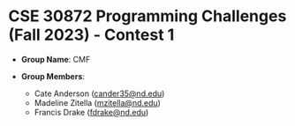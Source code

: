 # CSE 30872 Programming Challenges (Fall 2023) - Contest 1

- **Group Name**: CMF

- **Group Members**: 
    - Cate Anderson (cander35@nd.edu)
    - Madeline Zitella (mzitella@nd.edu)
    - Francis Drake (fdrake@nd.edu)
